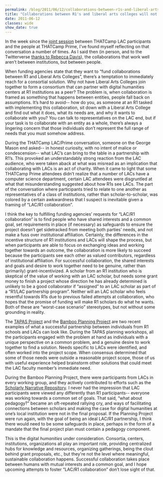 ```yaml
---
permalink: /blog/2011/06/12/collaborations-between-r1s-and-liberal-arts-colleges-will-not-succeed/
title: "Collaborations between R1's and liberal arts colleges will not succeed"
date: 2011-06-12
classes: wide
show_date: true
---
```

<p>In the week since the <a href="http://lac2011.thatcamp.org/06/04/joint-session-thatcamps-lac-and-prime/">joint session</a> between THATCamp LAC participants and the people at THATCamp Prime, I've found myself reflecting on that conversation a number of times. As I said then (in person, and to the Twitterverse <a href="//twitter.com/#!/FrostDavis/status/77405104298393600”">thanks to Rebecca Davis</a>), the collaborations that work well aren’t between institutions, but between people.</p>
<p>When funding agencies state that they want to “fund collaborations between R1 and Liberal Arts Colleges”, there’s a temptation to immediately reach for a consortial solution. Why not have Liberal Arts Colleges join together to form a consortium that can partner with digital humanities centers at R1 institutions as a peer? The problem is, when collaboration is framed as something that happens between entities, people fall back on assumptions. It’s hard to avoid-- how do you, as someone at an R1 tasked with implementing this collaboration, sit down with a Liberal Arts College and find out what it does, what its needs are, and why it wants to collaborate with you? You can talk to representatives on the LAC end, but if your task is to collaborate with an entity as a whole, there’s always a lingering concern that those individuals don’t represent the full range of needs that you must somehow address.</p>
<p>During the THATCamp LAC/Prime conversation, someone on the George Mason end asked-- in honest curiosity, with no intent of malice or condescension-- what LAC’s can bring to the table in a partnership with R1’s. This provoked an understandably strong reaction from the LAC audience, who were taken aback at what was misread as an implication that collaborating with LACs is an act of charity. When it came to light that some THATCamp Prime attendees didn’t realize that a number of LACs have a computer science department, certain LAC attendees were disgruntled at what that misunderstanding suggested about how R1s see LACs. The part of the conversation where participants tried to relate to one another as representatives of a class of institutions, rather than scholar-to-scholar, was colored by a certain awkwardness that I suspect is inevitable given a framing of “LAC/R1 collaboration”.</p>
<p><a href="http://www.flickr.com/photos/quinnanya/5802630334/" title="Gadget breakfast at THATCamp LAC by quinn.anya, on Flickr"></a>I think the key to fulfilling funding agencies’ requests for “LAC/R1 collaboration” is to find people who have shared interests and a common goal, set requirements in place (if necessary) as safeguards to ensure the project doesn’t get sidetracked from meeting both parties’ needs, and not make a fuss over institutional affiliation. Certainly, the differences in the incentive structure of R1 institutions and LACs will shape the process, but when participants are able to focus on exchanging ideas and working together towards an outcome, the collaboration is more likely to succeed because the participants see each other as valued contributors, regardless of institutional affiliation. For successful collaboration, the shared interests and goals and desire to work together need to be genuine, rather than (primarily) grant-incentivized. A scholar from an R1 institution who is skeptical of the value of working with an LAC scholar, but needs some grant money to finish a project whose direction he has already determined is unlikely to be a good collaborator if “assigned” to an LAC scholar as part of a “R1/LAC partnership program”.  Neither will an LAC scholar who feels resentful towards R1s due to previous failed attempts at collaboration, who hopes that the promise of funding will make R1 scholars do what he wants. Both of these are “worst-case scenario” stereotypes, but not without some grounding in reality.</p>
<p>The <a href="http://www.tapasproject.org">TAPAS Project</a> and the <a href="http://www.projectbamboo.org">Bamboo Planning Project</a> are two recent examples of what a successful partnership between individuals from R1 schools and LACs can look like. During the TAPAS planning workshops, all the participants engaged with the problem at hand as individuals with a unique perspective on a common problem, and a genuine desire to work together to find a solution. Needs specific to LACs were identified, and often worked into the project scope. When consensus determined that some of those needs were outside a reasonable project scope, those of us with useful experience helped brainstorm other solutions that could meet the LAC faculty member’s immediate need.</p>
<p>During the Bamboo Planning Project, there were participants from LACs in every working group, and they actively contributed to efforts such as the <a href="//wiki.projectbamboo.org/display/BPUB/Scholarly+Narrative+Repository”">Scholarly Narrative Repository</a>. I never had the impression that LAC participants were viewed any differently than R1 participants-- everyone was working towards a common set of goals. That said, “what about pedagogy?” became an oft-repeated rallying cry, and ways of facilitating connections between scholars and making the case for digital humanities at one’s local institution were not in the final proposal. If the Planning Project were run again, with the goal of being an ideal LAC/R1 partnership, I think there would need to be some safeguards in place, perhaps in the form of a mandate that the final project plan must contain a pedagogy component.</p>
<p>This is the digital <em>humanities</em> under consideration. Consortia, centers, institutions, organizations all play an important role, providing centralized hubs for knowledge and resources, organizing gatherings, being the clout behind grant proposals, etc., but they're not the level where meaningful, sustainable collaboration happens. Successful collaboration takes place between humans with mutual interests and a common goal, and I hope upcoming attempts to foster “LAC/R1 collaboration” don’t lose sight of that.</p>
